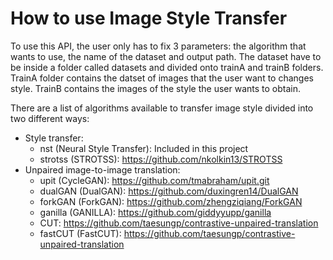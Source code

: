 # How to use Image Style Transfer

To use this API, the user only has to fix 3 parameters: the algorithm that wants to use, the name of the dataset and output path.
The dataset have to be inside a folder called datasets and divided onto trainA and trainB folders. TrainA folder contains the datset of images that the user want to changes style. TrainB contains the images of the style the user wants to obtain.


There are a list of algorithms available to transfer image style divided into two different ways:
- Style transfer:
    - nst (Neural Style Transfer): Included in this project
    - strotss (STROTSS): https://github.com/nkolkin13/STROTSS
- Unpaired image-to-image translation:
    - upit (CycleGAN): https://github.com/tmabraham/upit.git
    - dualGAN (DualGAN):  https://github.com/duxingren14/DualGAN
    - forkGAN (ForkGAN): https://github.com/zhengziqiang/ForkGAN
    - ganilla (GANILLA): https://github.com/giddyyupp/ganilla
    - CUT: https://github.com/taesungp/contrastive-unpaired-translation
    - fastCUT (FastCUT): https://github.com/taesungp/contrastive-unpaired-translation
